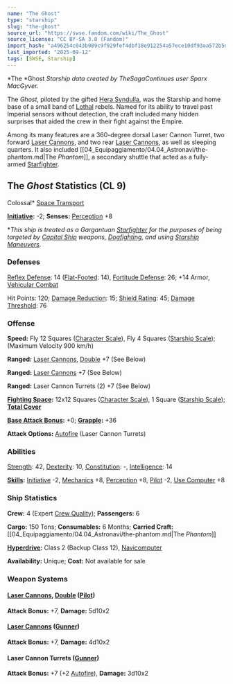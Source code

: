 ```yaml
---
name: "The Ghost"
type: "starship"
slug: "the-ghost"
source_url: "https://swse.fandom.com/wiki/The_Ghost"
source_license: "CC BY-SA 3.0 (Fandom)"
import_hash: "a496254c043b989c9f929fef4dbf18e912254a57ece10df93aa572b5de9b0648"
last_imported: "2025-09-12"
tags: [SWSE, Starship]
---
```

*The *Ghost *Starship data created by TheSagaContinues user Sparx MacGyver.*

The *Ghost*, piloted by the gifted [Hera Syndulla](https://swse.fandom.com/wiki/Hera_Syndulla), was the Starship and home base of a small band of [Lothal](https://swse.fandom.com/wiki/Lothal) rebels. Named for its ability to travel past Imperial sensors without detection, the craft included many hidden surprises that aided the crew in their fight against the Empire.

Among its many features are a 360-degree dorsal Laser Cannon Turret, two forward [Laser Cannons](https://swse.fandom.com/wiki/Laser_Cannons), and two rear [Laser Cannons](https://swse.fandom.com/wiki/Laser_Cannons), as well as sleeping quarters. It also included [[04_Equipaggiamento/04.04_Astronavi/the-phantom.md|The *Phantom*]], a secondary shuttle that acted as a fully-armed [Starfighter](https://swse.fandom.com/wiki/Starfighter).

## The *Ghost* Statistics (CL 9)
Colossal* [Space Transport](https://swse.fandom.com/wiki/Space_Transport)

**[Initiative](https://swse.fandom.com/wiki/Initiative):** -2; **Senses:** [Perception](https://swse.fandom.com/wiki/Perception) +8

**This ship is treated as a Gargantuan [Starfighter](https://swse.fandom.com/wiki/Starfighter) for the purposes of being targeted by [Capital Ship](https://swse.fandom.com/wiki/Capital_Ship) weapons, [Dogfighting](https://swse.fandom.com/wiki/Dogfighting), and using [Starship Maneuvers](https://swse.fandom.com/wiki/Starship_Maneuvers).*
### Defenses
[Reflex Defense](https://swse.fandom.com/wiki/Reflex_Defense_(Vehicles)): 14 ([Flat-Footed](https://swse.fandom.com/wiki/Flat-Footed): 14), [Fortitude Defense](https://swse.fandom.com/wiki/Fortitude_Defense_(Vehicles)): 26; +14 Armor, [Vehicular Combat](https://swse.fandom.com/wiki/Vehicular_Combat)

Hit Points: 120; [Damage Reduction](https://swse.fandom.com/wiki/Damage_Reduction): 15; [Shield Rating](https://swse.fandom.com/wiki/Shield_Rating): 45; [Damage Threshold](https://swse.fandom.com/wiki/Damage_Threshold_(Vehicles)): 76
### Offense
**Speed:** Fly 12 Squares ([Character Scale](https://swse.fandom.com/wiki/Character_Scale)), Fly 4 Squares ([Starship Scale](https://swse.fandom.com/wiki/Starship_Scale)); (Maximum Velocity 900 km/h)

**Ranged:** [Laser Cannons](https://swse.fandom.com/wiki/Laser_Cannons), [Double](https://swse.fandom.com/wiki/Double) +7 (See Below)

**Ranged:** [Laser Cannons](https://swse.fandom.com/wiki/Laser_Cannons) +7 (See Below)

**Ranged:** Laser Cannon Turrets (2) +7 (See Below)

**[Fighting Space](https://swse.fandom.com/wiki/Fighting_Space):** 12x12 Squares ([Character Scale](https://swse.fandom.com/wiki/Character_Scale)), 1 Square ([Starship Scale](https://swse.fandom.com/wiki/Starship_Scale)); **[Total Cover](https://swse.fandom.com/wiki/Total_Cover)**

**[Base Attack Bonus](https://swse.fandom.com/wiki/Base_Attack_Bonus):** +0; **[Grapple](https://swse.fandom.com/wiki/Grapple):** +36

**Attack Options:** [Autofire](https://swse.fandom.com/wiki/Autofire_(Vehicle_Combat)) (Laser Cannon Turrets)
### Abilities
[Strength](https://swse.fandom.com/wiki/Strength): 42, [Dexterity](https://swse.fandom.com/wiki/Dexterity): 10, [Constitution](https://swse.fandom.com/wiki/Constitution): -, [Intelligence](https://swse.fandom.com/wiki/Intelligence): 14

**[Skills](https://swse.fandom.com/wiki/Skills):** [Initiative](https://swse.fandom.com/wiki/Initiative) -2, [Mechanics](https://swse.fandom.com/wiki/Mechanics) +8, [Perception](https://swse.fandom.com/wiki/Perception) +8, [Pilot](https://swse.fandom.com/wiki/Pilot) -2, [Use Computer](https://swse.fandom.com/wiki/Use_Computer) +8
### Ship Statistics
**Crew:** 4 (Expert [Crew Quality](https://swse.fandom.com/wiki/Crew_Quality)); **Passengers:** 6

**Cargo:** 150 Tons; **Consumables:** 6 Months; **Carried Craft:** [[04_Equipaggiamento/04.04_Astronavi/the-phantom.md|The *Phantom*]]

**[Hyperdrive](https://swse.fandom.com/wiki/Hyperdrive):** Class 2 (Backup Class 12), [Navicomputer](https://swse.fandom.com/wiki/Navicomputer)

**Availability:** Unique; **Cost:** Not available for sale
### Weapon Systems
#### **[Laser Cannons](https://swse.fandom.com/wiki/Laser_Cannons), [Double](https://swse.fandom.com/wiki/Double) ([Pilot](https://swse.fandom.com/wiki/Pilot_(Vehicle_Combat)))**
**Attack Bonus:** +7, **Damage:** 5d10x2
#### **[Laser Cannons](https://swse.fandom.com/wiki/Laser_Cannons) ([Gunner](https://swse.fandom.com/wiki/Gunner))**
**Attack Bonus:** +7, **Damage:** 4d10x2

#### **Laser Cannon Turrets ([Gunner](https://swse.fandom.com/wiki/Gunner))**
**Attack Bonus:** +7 (+2 [Autofire](https://swse.fandom.com/wiki/Autofire_(Vehicle_Combat))), **Damage:** 3d10x2